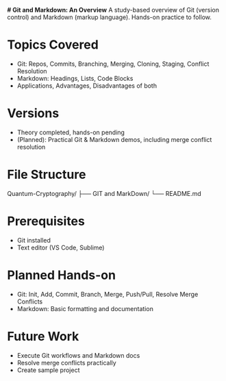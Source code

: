 **# Git and Markdown: An Overview**
A study-based overview of Git (version control) and Markdown (markup language). Hands-on practice to follow.

# Topics Covered
- Git: Repos, Commits, Branching, Merging, Cloning, Staging, Conflict Resolution
- Markdown: Headings, Lists, Code Blocks
- Applications, Advantages, Disadvantages of both

# Versions
- Theory completed, hands-on pending
- (Planned): Practical Git & Markdown demos, including merge conflict resolution

# File Structure
Quantum-Cryptography/
├── GIT and MarkDown/
└── README.md

# Prerequisites
- Git installed
- Text editor (VS Code, Sublime)

# Planned Hands-on
- Git: Init, Add, Commit, Branch, Merge, Push/Pull, Resolve Merge Conflicts
- Markdown: Basic formatting and documentation

# Future Work
- Execute Git workflows and Markdown docs
- Resolve merge conflicts practically
- Create sample project
